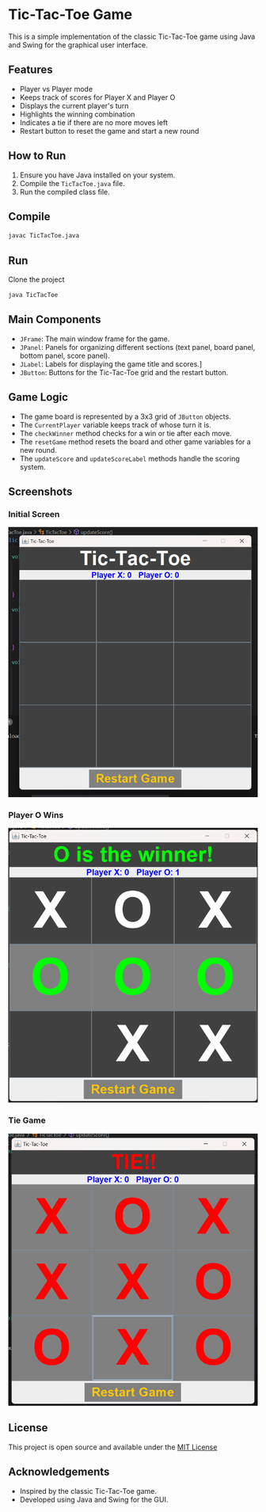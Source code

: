 
# Tic-Tac-Toe Game

This is a simple implementation of the classic Tic-Tac-Toe game using Java and Swing for the graphical user interface.

## Features

- Player vs Player mode
- Keeps track of scores for Player X and Player O
- Displays the current player's turn
- Highlights the winning combination
- Indicates a tie if there are no more moves left
- Restart button to reset the game and start a new round

## How to Run

1. Ensure you have Java installed on your system.
2. Compile the `TicTacToe.java` file.
3. Run the compiled class file.

## Compile

```sh
javac TicTacToe.java
```
## Run

Clone the project

```bash
java TicTacToe

```


## Main Components
- `JFrame`: The main window frame for the game.
- `JPanel`: Panels for organizing different sections (text panel, board panel, bottom panel, score panel).
- `JLabel`: Labels for displaying the game title and scores.]
- `JButton`: Buttons for the Tic-Tac-Toe grid and the restart button.

## Game Logic
- The game board is represented by a 3x3 grid of `JButton` objects.
- The `CurrentPlayer` variable keeps track of whose turn it is.
- The `checkWinner` method checks for a win or tie after each move.
- The `resetGame` method resets the board and other game variables for a new round.
- The `updateScore` and `updateScoreLabel` methods handle the scoring system.
## **Screenshots**
### Initial Screen
![App Screenshot](Screenshots/idle.png)

### Player O Wins
![App Screenshot](Screenshots/winner.png)

### Tie Game
![App Screenshot](Screenshots/tie.png)
## License

This project is open source and available under the [MIT License](https://choosealicense.com/licenses/mit/)


## Acknowledgements

 - Inspired by the classic Tic-Tac-Toe game.
 - Developed using Java and Swing for the GUI.
 
